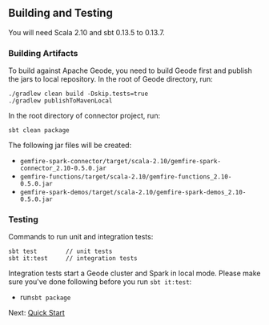 ## Building and Testing

You will need Scala 2.10 and sbt 0.13.5 to 0.13.7.

### Building Artifacts

To build against Apache Geode, you need to build Geode first and publish the jars
to local repository. In the root of Geode directory, run:

```
./gradlew clean build -Dskip.tests=true
./gradlew publishToMavenLocal
```

In the root directory of connector project, run:
```
sbt clean package
```

The following jar files will be created:
 - `gemfire-spark-connector/target/scala-2.10/gemfire-spark-connector_2.10-0.5.0.jar`
 - `gemfire-functions/target/scala-2.10/gemfire-functions_2.10-0.5.0.jar`
 - `gemfire-spark-demos/target/scala-2.10/gemfire-spark-demos_2.10-0.5.0.jar `

### Testing
Commands to run unit and integration tests:
```
sbt test        // unit tests
sbt it:test     // integration tests  
```

Integration tests start a Geode cluster and Spark in local mode.
Please make sure you've done following before you run `sbt it:test`:
 - run`sbt package`

Next: [Quick Start](2_quick.md)
